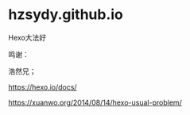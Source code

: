 # hzsydy.github.io

Hexo大法好

鸣谢：

浩然兄；

https://hexo.io/docs/

https://xuanwo.org/2014/08/14/hexo-usual-problem/

